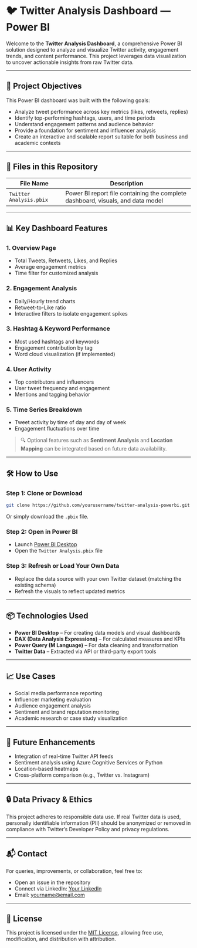 
# 🐦 Twitter Analysis Dashboard — Power BI

Welcome to the **Twitter Analysis Dashboard**, a comprehensive Power BI solution designed to analyze and visualize Twitter activity, engagement trends, and content performance. This project leverages data visualization to uncover actionable insights from raw Twitter data.

---

## 📌 Project Objectives

This Power BI dashboard was built with the following goals:

- Analyze tweet performance across key metrics (likes, retweets, replies)
- Identify top-performing hashtags, users, and time periods
- Understand engagement patterns and audience behavior
- Provide a foundation for sentiment and influencer analysis
- Create an interactive and scalable report suitable for both business and academic contexts

---

## 📁 Files in this Repository

| File Name               | Description |
|------------------------|-------------|
| `Twitter Analysis.pbix` | Power BI report file containing the complete dashboard, visuals, and data model |

---

## 📊 Key Dashboard Features

### 1. **Overview Page**
- Total Tweets, Retweets, Likes, and Replies
- Average engagement metrics
- Time filter for customized analysis

### 2. **Engagement Analysis**
- Daily/Hourly trend charts
- Retweet-to-Like ratio
- Interactive filters to isolate engagement spikes

### 3. **Hashtag & Keyword Performance**
- Most used hashtags and keywords
- Engagement contribution by tag
- Word cloud visualization (if implemented)

### 4. **User Activity**
- Top contributors and influencers
- User tweet frequency and engagement
- Mentions and tagging behavior

### 5. **Time Series Breakdown**
- Tweet activity by time of day and day of week
- Engagement fluctuations over time

> 🔍 Optional features such as **Sentiment Analysis** and **Location Mapping** can be integrated based on future data availability.

---

## 🛠️ How to Use

### Step 1: Clone or Download
```bash
git clone https://github.com/yourusername/twitter-analysis-powerbi.git
```

Or simply download the `.pbix` file.

### Step 2: Open in Power BI
- Launch [Power BI Desktop](https://powerbi.microsoft.com/desktop/)
- Open the `Twitter Analysis.pbix` file

### Step 3: Refresh or Load Your Own Data
- Replace the data source with your own Twitter dataset (matching the existing schema)
- Refresh the visuals to reflect updated metrics

---

## 📦 Technologies Used

- **Power BI Desktop** – For creating data models and visual dashboards
- **DAX (Data Analysis Expressions)** – For calculated measures and KPIs
- **Power Query (M Language)** – For data cleaning and transformation
- **Twitter Data** – Extracted via API or third-party export tools

---

## 📈 Use Cases

- Social media performance reporting
- Influencer marketing evaluation
- Audience engagement analysis
- Sentiment and brand reputation monitoring
- Academic research or case study visualization

---

## 🚧 Future Enhancements

- Integration of real-time Twitter API feeds
- Sentiment analysis using Azure Cognitive Services or Python
- Location-based heatmaps
- Cross-platform comparison (e.g., Twitter vs. Instagram)

---

## 🔒 Data Privacy & Ethics

This project adheres to responsible data use. If real Twitter data is used, personally identifiable information (PII) should be anonymized or removed in compliance with Twitter’s Developer Policy and privacy regulations.

---

## 📬 Contact

For queries, improvements, or collaboration, feel free to:
- Open an issue in the repository
- Connect via LinkedIn: [Your LinkedIn](#)
- Email: [yourname@email.com](mailto:yourname@email.com)

---

## 📄 License

This project is licensed under the [MIT License](LICENSE), allowing free use, modification, and distribution with attribution.
